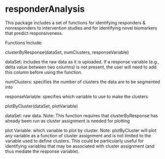 # responderAnalysis

This package includes a set of functions for identifying responders & nonresponders to intervention studies and for identifying novel biomarkers that predict responsiveness.


Functions Include:

clusterByResponse(dataSet, numClusters, responseVariable)

dataSet: includes the raw data as it is uploaded.  If a response variable (e.g., delta value between two columns) is not present, the user will need to add this column before using the function.

numClusters: specifies the number of clusters the data are to be segmented into

responseVariable: specifies which variable to use to make the clusters

plotByCluster(dataSet, plotVariable)

dataSet: raw data.  Note: This function requires that clusterByResponse has already been run as cluster assignment is needed for plotting

plot Variable: which variable to plot by cluster.  Note: plotByCluster will plot any variable as a function of cluster assignment and is not limited to the variable used to define clusters.  This could be particularly useful for identifying variables that may be associated with cluster assignment (and thus mediate the response variable).



